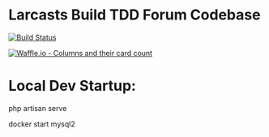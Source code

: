Larcasts Build TDD Forum Codebase
=================================

[![Build Status](https://travis-ci.org/jasonhardy/laracasts-forum.svg?branch=master)](https://travis-ci.org/jasonhardy/laracasts-forum)

[![Waffle.io - Columns and their card count](https://badge.waffle.io/jasonhardy/laracasts-forum.svg?columns=all)](https://waffle.io/jasonhardy/laracasts-forum)


Local Dev Startup:
===============================
php artisan serve

docker start mysql2